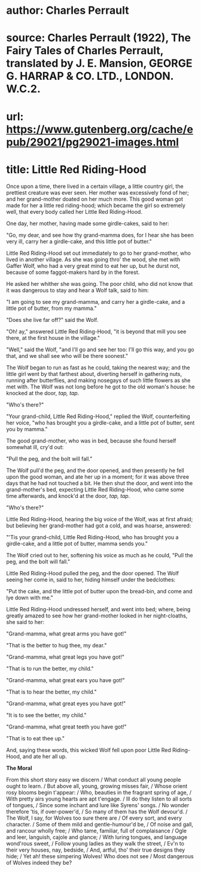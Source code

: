 # author: Charles Perrault
# source: Charles Perrault (1922), The Fairy Tales of Charles Perrault, translated by J. E. Mansion, GEORGE G. HARRAP & CO. LTD., LONDON. W.C.2.
# url: https://www.gutenberg.org/cache/epub/29021/pg29021-images.html
# title: Little Red Riding-Hood

Once upon a time, there lived in a certain village, a little country
girl, the prettiest creature was ever seen. Her mother was excessively
fond of her; and her grand-mother doated on her much more. This good
woman got made for her a little red riding-hood; which became the girl
so extremely well, that every body called her Little Red Riding-Hood.

One day, her mother, having made some girdle-cakes, said to her:

\"Go, my dear, and see how thy grand-mamma does, for I hear she has been
very ill, carry her a girdle-cake, and this little pot of butter.\"

Little Red Riding-Hood set out immediately to go to her grand-mother,
who lived in another village. As she was going thro\' the wood, she met
with Gaffer Wolf, who had a very great mind to eat her up, but he durst
not, because of some faggot-makers hard by in the forest.

He asked her whither she was going. The poor child, who did not know
that it was dangerous to stay and hear a Wolf talk, said to him:

\"I am going to see my grand-mamma, and carry her a girdle-cake, and a
little pot of butter, from my mamma.\"

\"Does she live far off?\" said the Wolf.

\"Oh! ay,\" answered Little Red Riding-Hood, \"it
is  beyond that mill you see there, at the
first house in the village.\"

\"Well,\" said the Wolf, \"and I\'ll go and see her too: I\'ll go this
way, and you go that, and we shall see who will be there soonest.\"

The Wolf began to run as fast as he could, taking the nearest way; and
the little girl went by that farthest about, diverting herself in
gathering nuts, running after butterflies, and making nosegays of such
little flowers as she met with. The Wolf was not long before he got to
the old woman\'s house: he knocked at the door, *tap, tap*.

\"Who\'s there?\"

\"Your grand-child, Little Red Riding-Hood,\" replied the Wolf,
counterfeiting her voice, \"who has brought you a girdle-cake, and a
little pot of butter, sent you by mamma.\"

The good grand-mother, who was in bed, because she found herself
somewhat ill, cry\'d out:

\"Pull the peg, and the bolt will fall.\"

The Wolf pull\'d the peg, and the door opened, and then presently he
fell upon the good woman, and ate her up in a moment; for it was above
three days that he had not touched a bit. He then shut the door, and
went into the grand-mother\'s bed, expecting Little Red Riding-Hood, who
came some time afterwards, and knock\'d at the door, *tap, tap*.

\"Who\'s there?\"

Little Red Riding-Hood, hearing the big voice of the
 Wolf, was at first afraid; but believing
her grand-mother had got a cold, and was hoarse, answered:

\"\'Tis your grand-child, Little Red Riding-Hood, who has brought you a
girdle-cake, and a little pot of butter, mamma sends you.\"

The Wolf cried out to her, softening his voice as much as he could,
\"Pull the peg, and the bolt will fall.\"

Little Red Riding-Hood pulled the peg, and the door opened. The Wolf
seeing her come in, said to her, hiding himself under the bedclothes:

\"Put the cake, and the little pot of butter upon the bread-bin, and
come and lye down with me.\"

Little Red Riding-Hood undressed herself, and went into bed; where,
being greatly amazed to see how her grand-mother looked in her
night-cloaths, she said to her:

\"Grand-mamma, what great arms you have got!\"

\"That is the better to hug thee, my dear.\"

\"Grand-mamma, what great legs you have got!\"

\"That is to run the better, my child.\"

\"Grand-mamma, what great ears you have got!\"

\"That is to hear the better, my child.\"

\"Grand-mamma, what great eyes you have got!\"

\"It is to see the better, my child.\"

\"Grand-mamma, what great teeth you have got!\"

\"That is to eat thee up.\"

And, saying these words, this wicked Wolf fell upon poor Little Red
Riding-Hood, and ate her all up.

**The Moral**

From this short story easy we discern / 
What conduct all young people ought to learn. /
But above all, young, growing misses fair, /
Whose orient rosy blooms begin t\'appear: /
Who, beauties in the fragrant spring of age, /
With pretty airs young hearts are apt t\'engage. /
Ill do they listen to all sorts of tongues, /
Since some inchant and lure like Syrens\' songs. /
No wonder therefore \'tis, if over-power\'d, /
So many of them has the Wolf devour\'d. /
The Wolf, I say, for Wolves too sure there are /
Of every sort, and every character. /
Some of them mild and gentle-humour\'d be, /
Of noise and gall, and rancour wholly free; /
Who tame, familiar, full of complaisance /
Ogle and leer, languish, cajole and glance; /
With luring tongues, and language wond\'rous sweet, /
Follow young ladies as they walk the street, /
Ev\'n to their very houses, nay, bedside, /
And, artful, tho\' their true designs they hide; /
Yet ah! these simpering Wolves! Who does not see /
Most dangerous of Wolves indeed they be? 
